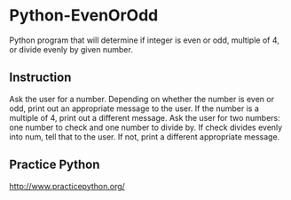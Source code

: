# Python-EvenOrOdd
Python program that will determine if integer is even or odd, multiple of 4, or divide evenly by given number.

## Instruction

Ask the user for a number. Depending on whether the number is even or odd, print out an appropriate message to the user.
If the number is a multiple of 4, print out a different message.
Ask the user for two numbers: one number to check and one number to divide by.
If check divides evenly into num, tell that to the user. If not, print a different appropriate message.

## Practice Python 
http://www.practicepython.org/
